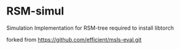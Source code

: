# RSM-simul
Simulation Implementation for RSM-tree
required to install libtorch

forked from https://github.com/efficient/msls-eval.git
